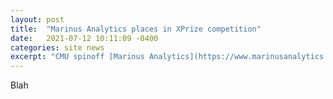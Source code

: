 ```yaml
---
layout: post
title:  "Marinus Analytics places in XPrize competition"
date:   2021-07-12 10:11:09 -0400
categories: site news
excerpt: "CMU spinoff [Marinus Analytics](https://www.marinusanalytics.com) won third place in the IBM XPrize for their work on counter-human-trafficking! Marinus Analytics has worked closely with the Auton Lab in the past in developing their methodology. See the full story on the CMU News Site."
---
```


Blah